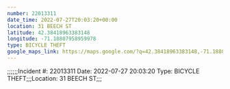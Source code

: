 ```yaml
---
number: 22013311
date_time: 2022-07-27T20:03:20+00:00
location: 31 BEECH ST
latitude: 42.38418963383148
longitude: -71.18807958959978
type: BICYCLE THEFT
google_maps_link: https://maps.google.com/?q=42.38418963383148,-71.18807958959978
---
```


;;;;;;Incident #: 22013311  Date: 2022-07-27 20:03:20   Type: BICYCLE THEFT;;;Location: 31 BEECH ST;;;

